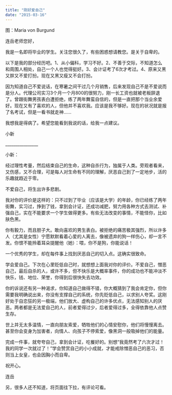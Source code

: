 ```yaml
---
title: "刚好爱自己"
date: "2015-03-16"
---
```


图：Maria von Burgund

连岳老师您好，

我是一名即将毕业的学生。关注您很久了，有些困惑想请教您。是关于自卑的。

以下是我的部分经历吧。1、从小偏科，学习不好。2、不善于交际，不知道怎么和周围人相处，自己一个人也觉得挺好。3、会计证考了6次才考过。4、原来又黑又胖又不爱打扮。现在又黑又瘦又不会打扮。

因为知道自己不爱说话，在寒暑之间干过几个月销售，后来发现自己不是不爱说而是分人。代理公司实习3个月一个月800的很努力，刚一长工资也就被老板辞退了。曾跟街舞男孩表白遭拒绝，练了两年舞蛮自信的，但是一直把那个当业余爱好。现在又有了喜欢的人，但他并不喜欢我。应该是我不够好。现在的状况就是报了名考试，但是一看书就走神……

我想我是得病了。希望您能看到我说的话，给我一点建议。

小新

\_\_\_\_\_\_\_\_\_\_\_\_\_\_\_\_  

小新：

经过理性考量，然后结束自己的生命，这种自杀行为，独属于人类。旁观者看来，又伤感，又不合理，可是每人对生命有不同的理解，厌恶自己到了一定地步，活的乐趣就趋近于零。

不爱自己，将生出许多悲剧。

我对你的评价是这样的：只不过到了毕业（应该是大学）的年龄，你已经练了两年街舞，实习过，挣到了钱，拿到会计证，还成功减肥，努力用各种方式去测试、补强自己，实在不能要求一个学生做得更多。有些无法改变的事情，不能怪你，比如肤色黑。

你有毅力，而且胆子大。敢向喜欢的男生表白。被拒绝的痛苦极其强烈，所以许多人（尤其是女性）宁愿默默看着心爱的人离去，像被遗弃的狗一样伤心，却一言不发。你恨不能拎着耳朵提醒他（她）：喂，你不是狗，你能说话！

一个优秀的学生，却在每件事上找到厌恶自己的切入点。这确实很致命。

学会爱自己。下次在心里贬低自己时，就想想上面我对你的评价。不爱自己，憎恶自己，最后自杀的人，或许不多，但不快乐是大概率事件，你的成功也不能冲淡不快乐，钱、地位、荣誉，你得到后很快失去功效。

你的诉说还有另一种渴求，你知道自己做得不错，你大概猜到了我会肯定你，但你需要我明确说出来，你没有支撑自己的系统，你先贬低自己，以求别人夸奖。这刚好处于自恋狂的另一极端，他们放大、虚构自己的许多优点，无法感知别人的厌恶。两者都是无法爱自己的人，前者爱得过少，后者爱得过多，全得依靠他人点赞生存。

世上并无太多温情，一直向朋友索爱，牺牲他们的心情安慰你，他们将慢慢离去。甚至你会变身为加害者，向情人、向孩子不停索爱，像黑洞一般吸掉他们的能量。

完成一件事，就夸夸自己，拿到会计证，吃餐好的。别想“我竟然考了六次才过！我的同学一次就过了！”学会赞赏自己的小小成就，才能戒除憎恶自己的恶习，否则当上女皇，也会因胸小而自卑。

祝开心。

连岳

另，很多人还不知道，将页面往下拉，有评论可看。
